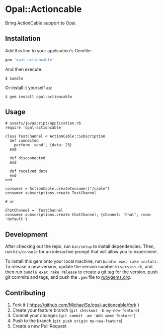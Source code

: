 # Opal::Actioncable

Bring ActionCable support to Opal.

## Installation

Add this line to your application's Gemfile:

```ruby
gem 'opal-actioncable'
```

And then execute:

    $ bundle

Or install it yourself as:

    $ gem install opal-actioncable

## Usage

    # assets/javascript/application.rb
    require 'opal-actioncable'

    class TestChannel < ActionCable::Subscription
      def connected
        perform 'send', {data: 23}
      end

      def disconnected
      end

      def received data
      end
    end

    consumer = ActionCable.createConsumer("/cable")
    consumer.subscriptions.create TestChannel

    # or

    ChatChannel =  TestChannel
    consumer.subscriptions.create ChatChannel, {channel: 'Chat', room: 'default'}

## Development

After checking out the repo, run `bin/setup` to install dependencies. Then, run `bin/console` for an interactive prompt that will allow you to experiment.

To install this gem onto your local machine, run `bundle exec rake install`. To release a new version, update the version number in `version.rb`, and then run `bundle exec rake release` to create a git tag for the version, push git commits and tags, and push the `.gem` file to [rubygems.org](https://rubygems.org).

## Contributing

1. Fork it ( https://github.com/MichaelSp/opal-actioncable/fork )
2. Create your feature branch (`git checkout -b my-new-feature`)
3. Commit your changes (`git commit -am 'Add some feature'`)
4. Push to the branch (`git push origin my-new-feature`)
5. Create a new Pull Request
